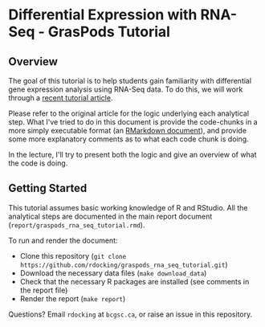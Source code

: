 # Differential Expression with RNA-Seq - GrasPods Tutorial

## Overview

The goal of this tutorial is to help students gain familiarity with differential gene expression analysis using RNA-Seq data. To do this, we will work through a [recent tutorial article](https://f1000research.com/articles/5-1408/v2). 

Please refer to the original article for the logic underlying each analytical step. What I've tried to do in this document is provide the code-chunks in a more simply executable format (an [RMarkdown document](http://rmarkdown.rstudio.com/)), and provide some more explanatory comments as to what each code chunk is doing. 

In the lecture, I'll try to present both the logic and give an overview of what the code is doing.

## Getting Started

This tutorial assumes basic working knowledge of R and RStudio. All the analytical steps are documented in the main report document (`report/graspods_rna_seq_tutorial.rmd`).

To run and render the document:

- Clone this repository (`git clone https://github.com/rdocking/graspods_rna_seq_tutorial.git`)
- Download the necessary data files (`make download_data`)
- Check that the necessary R packages are installed (see comments in the report file)
- Render the report (`make report`)

Questions? Email `rdocking` at `bcgsc.ca`, or raise an issue in this repository.


